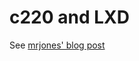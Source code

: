 # c220 and LXD

See [mrjones' blog post](https://blog.plip.com/2018/04/22/stubby-pi-hole-quad9-lxd/)